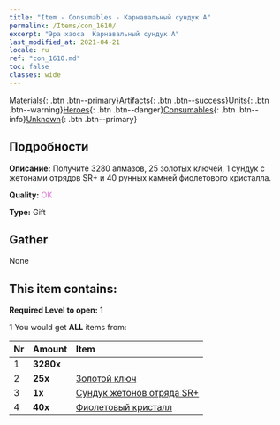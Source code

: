 ```yaml
---
title: "Item - Consumables - Карнавальный сундук А"
permalink: /Items/con_1610/
excerpt: "Эра хаоса  Карнавальный сундук А"
last_modified_at: 2021-04-21
locale: ru
ref: "con_1610.md"
toc: false
classes: wide
---
```

 [Materials](/ru/Items/){: .btn .btn--primary}[Artifacts](/ru/Items/Artifacts/){: .btn .btn--success}[Units](/ru/Items/Units/){: .btn .btn--warning}[Heroes](/ru/Items/Heroes/){: .btn .btn--danger}[Consumables](/ru/Items/Consumables/){: .btn .btn--info}[Unknown](/ru/Items/Unknown/){: .btn .btn--primary}

## Подробности
 **Описание:** Получите 3280 алмазов, 25 золотых ключей, 1 сундук с жетонами отрядов SR+ и 40 рунных камней фиолетового кристалла.

 **Quality:** <span style="color: #DA70D6">OK</span>

 **Type:** Gift

## Gather

  None

## This item contains:

 **Required Level to open:** 1

 1 You would get **ALL** items  from:

  | Nr | Amount |     Item    |
  |:---|:-------|:------------|
  | 1 |  **3280x** | <i class="fas fa-gem"/> |  | 
  | 2 |  **25x** | [Золотой ключ](/ru/Items/con_783/) |  | 
  | 3 |  **1x** | [Сундук жетонов отряда SR+](/ru/Items/con_1598/) |  | 
  | 4 |  **40x** | [Фиолетовый кристалл](/ru/Items/con_720/) |  | 
